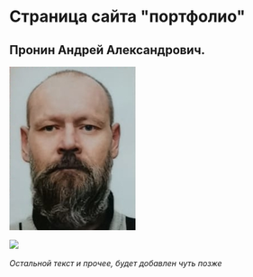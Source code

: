 # Страница сайта "портфолио" 
## Пронин Андрей Александрович.
![мое фото](./Foto.jpg)

![](./certificate_python)


_Остальной текст и прочее, будет добавлен чуть позже_

